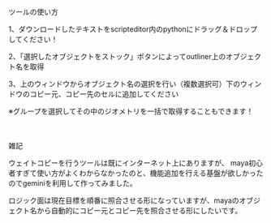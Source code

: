 ツールの使い方	

1、ダウンロードしたテキストをscripteditor内のpythonにドラッグ＆ドロップしてください！

2、「選択したオブジェクトをストック」ボタンによってoutliner上のオブジェクト名を取得

3、上のウィンドウからオブジェクト名の選択を行い（複数選択可）下のウィンドウのコピー元、コピー先のセルに追加してください

※グループを選択してその中のジオメトリを一括で取得することもできます！





　
	
雑記


ウェイトコピーを行うツールは既にインターネット上にありますが、
maya初心者すぎて使い方がよくわからなかったのと、機能追加を行える基盤が欲しかったのでgeminiを利用して作ってみました。


ロジック面は現在目標を順番に照合させる形になっていますが、mayaのオブジェクト名から自動的にコピー元とコピー先を照合させる形にしたいです。
